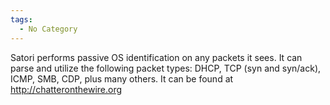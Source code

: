 ```yaml
---
tags:
  - No Category
---
```

Satori performs passive OS identification on any packets it sees. It can
parse and utilize the following packet types: DHCP, TCP (syn and
syn/ack), ICMP, SMB, CDP, plus many others. It can be found at
<http://chatteronthewire.org>